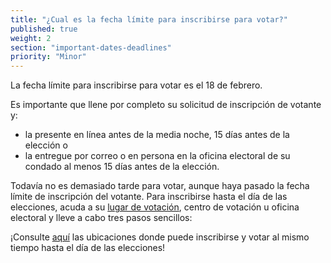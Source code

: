 ```yaml
---
title: "¿Cual es la fecha límite para inscribirse para votar?"
published: true
weight: 2
section: "important-dates-deadlines"
priority: "Minor"
---
```

La fecha límite para inscribirse para votar es el 18 de febrero.

Es importante que llene por completo su solicitud de inscripción de votante y:
- la presente en línea antes de la media noche, 15 días antes de la elección o
- la entregue por correo o en persona en la oficina electoral de su condado al menos 15 días antes de la elección.

Todavía no es demasiado tarde para votar, aunque haya pasado la fecha límite de inscripción del votante. Para inscribirse hasta el día de las elecciones, acuda a su [lugar de votación](#section-my-polling-place), centro de votación u oficina electoral y lleve a cabo tres pasos sencillos:

¡Consulte [aquí](https://caearlyvoting.sos.ca.gov/) las ubicaciones donde puede inscribirse y votar al mismo tiempo hasta el día de las elecciones!